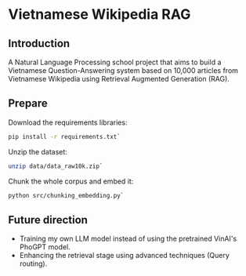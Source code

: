 # Vietnamese Wikipedia RAG

## Introduction
A Natural Language Processing school project that aims to build a Vietnamese Question-Answering system based on 10,000 articles from Vietnamese Wikipedia using Retrieval Augmented Generation (RAG).

## Prepare
Download the requirements libraries:
``` bash
pip install -r requirements.txt`
```

Unzip the dataset:
``` bash
unzip data/data_raw10k.zip`
```

Chunk the whole corpus and embed it:
``` bash
python src/chunking_embedding.py`
```

## Future direction
* Training my own LLM model instead of using the pretrained VinAI's PhoGPT model.
* Enhancing the retrieval stage using advanced techniques (Query routing).
